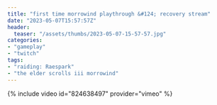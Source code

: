 ```yaml
---
title: "first time morrowind playthrough &#124; recovery stream"
date: "2023-05-07T15:57:57Z"
header:
  teaser: "/assets/thumbs/2023-05-07-15-57-57.jpg"
categories:
- "gameplay"
- "twitch"
tags:
- "raiding: Raespark"
- "the elder scrolls iii morrowind"
---
```

{% include video id="824638497" provider="vimeo" %}
